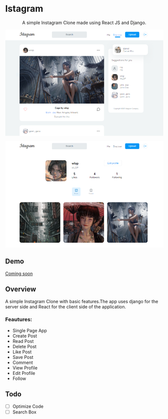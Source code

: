 # Istagram

<p align="center">A simple Instagram Clone made using React JS and Django.</p>
<p align="center">
  <img src="https://raw.githubusercontent.com/khinekyaw/istagram/main/frontend/screenshots/is1.PNG">
</p>

<p align="center">
  <img src="https://raw.githubusercontent.com/khinekyaw/istagram/main/frontend/screenshots/is2.PNG">
</p>

## Demo
<a href="#">Coming soon</a>

## Overview
A simple Instagram Clone with basic features.The app uses django for the server side and React for the client side of the application.

<h3>Feautures:</h3>
<ul>
<li>Single Page App</li>
<li>Create Post</li>
<li>Read Post</li>
<li>Delete Post</li>
<li>Like Post</li>
<li>Save Post</li>
<li>Comment</li>
<li>View Profile</li>
<li>Edit Profile</li>
<li>Follow</li>
</ul>

## Todo

-  [ ] Optimize Code
-  [ ] Search Box
